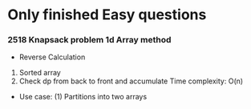 # Only finished Easy questions
### 2518 Knapsack problem 1d Array method
- Reverse Calculation
1. Sorted array
2. Check dp from back to front and accumulate 
Time complexity: O(n)
- Use case: (1) Partitions into two arrays
